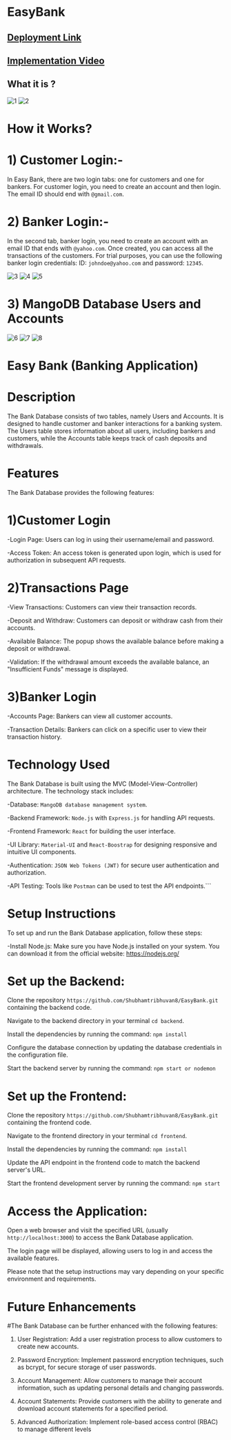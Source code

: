# EasyBank
## [Deployment Link](https://easybank-rouge.vercel.app)
## [Implementation  Video](https://drive.google.com/file/d/1g5gyY7FDS1hF1Ya_o1Beieie38-hOOJx/view?usp=sharing)

## What it is ?
![1](https://github.com/Shubhamtribhuvan8/EasyBank/assets/106821254/405fc625-ed28-419b-8180-e69bed8c37ff)
![2](https://github.com/Shubhamtribhuvan8/EasyBank/assets/106821254/54706f43-8102-42dd-8c4f-a72d09e55ca1)
# How it Works?
# 1) Customer Login:-
In Easy Bank, there are two login tabs: one for customers and one for bankers. For customer login, you need to create an account and then login. The email ID should end with `@gmail.com`.

# 2) Banker Login:-
In the second tab, banker login, you need to create an account with an email ID that ends with `@yahoo.com`. Once created, you can access all the transactions of the customers. For trial purposes, 
you can use the following banker login credentials: ID: `johndoe@yahoo.com` and password: `12345`.

![3](https://github.com/Shubhamtribhuvan8/EasyBank/assets/106821254/3c0127ed-ec27-4bb0-8f69-5145aab81890)
![4](https://github.com/Shubhamtribhuvan8/EasyBank/assets/106821254/a54f07df-124b-4643-a145-2696b43f7c34)
![5](https://github.com/Shubhamtribhuvan8/EasyBank/assets/106821254/bc151047-9d86-435c-8751-ceb9ca27852a)

# 3) MangoDB Database Users and Accounts
![6](https://github.com/Shubhamtribhuvan8/EasyBank/assets/106821254/7379326d-138c-4974-95b0-4d67df596a3d)
![7](https://github.com/Shubhamtribhuvan8/EasyBank/assets/106821254/a2adf2e9-805c-479e-9d54-4e3b496c9353)
![8](https://github.com/Shubhamtribhuvan8/EasyBank/assets/106821254/3deb16c3-ef47-4fe4-bd86-3ec24ee98778)


# Easy Bank (Banking Application)
# Description
The Bank Database consists of two tables, namely Users and Accounts. It is designed to handle customer and banker interactions for a banking system. The Users table stores information about all users, including bankers and customers, while the Accounts table keeps track of cash deposits and withdrawals.

# Features

The Bank Database provides the following features:
# 1)Customer Login

-Login Page: Users can log in using their username/email and password.

-Access Token: An access token is generated upon login, which is used for authorization in subsequent API requests.

# 2)Transactions Page

-View Transactions: Customers can view their transaction records.

-Deposit and Withdraw: Customers can deposit or withdraw cash from their accounts.

-Available Balance: The popup shows the available balance before making a deposit or withdrawal.

-Validation: If the withdrawal amount exceeds the available balance, an "Insufficient Funds" message is displayed.

# 3)Banker Login

-Accounts Page: Bankers can view all customer accounts.

-Transaction Details: Bankers can click on a specific user to view their transaction history.

# Technology Used
The Bank Database is built using the MVC (Model-View-Controller) architecture. The technology stack includes:

-Database: `MangoDB database management system`.

-Backend Framework: `Node.js` with `Express.js` for handling API requests.

-Frontend Framework: `React` for building the user interface.

-UI Library: `Material-UI` and `React-Boostrap` for designing responsive and intuitive UI components.

-Authentication: `JSON Web Tokens (JWT)` for secure user authentication and authorization.

-API Testing: Tools like `Postman` can be used to test the API endpoints.```

# Setup Instructions
To set up and run the Bank Database application, follow these steps:

-Install Node.js: Make sure you have Node.js installed on your system. You can download it from the official website: 
https://nodejs.org/

# Set up the Backend:
Clone the repository `https://github.com/Shubhamtribhuvan8/EasyBank.git` containing the backend code.

Navigate to the backend directory in your terminal `cd backend`.

Install the dependencies by running the command: `npm install`

Configure the database connection by updating the database credentials in the configuration file.

Start the backend server by running the command: `npm start or nodemon`

# Set up the Frontend:
Clone the repository `https://github.com/Shubhamtribhuvan8/EasyBank.git` containing the frontend code.

Navigate to the frontend directory in your terminal `cd frontend`.

Install the dependencies by running the command: `npm install`

Update the API endpoint in the frontend code to match the backend server's URL.

Start the frontend development server by running the command: `npm start`

# Access the Application:
Open a web browser and visit the specified URL (usually `http://localhost:3000`) to access the Bank Database application.

The login page will be displayed, allowing users to log in and access the available features.

Please note that the setup instructions may vary depending on your specific environment and requirements.

# Future Enhancements

#The Bank Database can be further enhanced with the following features:

1) User Registration: Add a user registration process to allow customers to create new accounts.

2) Password Encryption: Implement password encryption techniques, such as bcrypt, for secure storage of user passwords.

3) Account Management: Allow customers to manage their account information, such as updating personal details and changing passwords.

4) Account Statements: Provide customers with the ability to generate and download account statements for a specified period.

5) Advanced Authorization: Implement role-based access control (RBAC) to manage different levels
